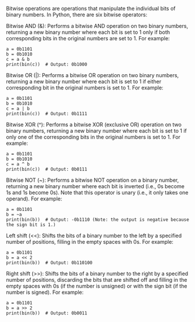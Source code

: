 Bitwise operations are operations that manipulate the individual bits of binary numbers. In Python, there are six bitwise operators:

Bitwise AND (&): Performs a bitwise AND operation on two binary numbers, returning a new binary number where each bit is set to 1 only if both corresponding bits in the original numbers are set to 1. For example:

```
a = 0b1101
b = 0b1010
c = a & b
print(bin(c))  # Output: 0b1000
```

Bitwise OR (|): Performs a bitwise OR operation on two binary numbers, returning a new binary number where each bit is set to 1 if either corresponding bit in the original numbers is set to 1. For example:

```
a = 0b1101
b = 0b1010
c = a | b
print(bin(c))  # Output: 0b1111
```

Bitwise XOR (^): Performs a bitwise XOR (exclusive OR) operation on two binary numbers, returning a new binary number where each bit is set to 1 if only one of the corresponding bits in the original numbers is set to 1. For example:

```
a = 0b1101
b = 0b1010
c = a ^ b
print(bin(c))  # Output: 0b0111
```

Bitwise NOT (~): Performs a bitwise NOT operation on a binary number, returning a new binary number where each bit is inverted (i.e., 0s become 1s and 1s become 0s). Note that this operator is unary (i.e., it only takes one operand). For example:

```
a = 0b1101
b = ~a
print(bin(b))  # Output: -0b1110 (Note: the output is negative because the sign bit is 1.)
```

Left shift (<<): Shifts the bits of a binary number to the left by a specified number of positions, filling in the empty spaces with 0s. For example:

```
a = 0b1101
b = a << 2
print(bin(b))  # Output: 0b110100
```

Right shift (>>): Shifts the bits of a binary number to the right by a specified number of positions, discarding the bits that are shifted off and filling in the empty spaces with 0s (if the number is unsigned) or with the sign bit (if the number is signed). For example:

```
a = 0b1101
b = a >> 2
print(bin(b))  # Output: 0b0011
```